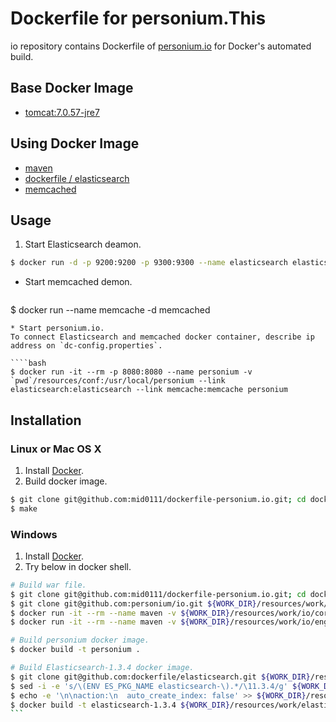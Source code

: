 Dockerfile for personium.This
=======================

io repository contains Dockerfile of [personium.io](http://personium.io/) for Docker's automated build.  

## Base Docker Image

* [tomcat:7.0.57-jre7](https://registry.hub.docker.com/u/library/tomcat/)

## Using Docker Image

* [maven](https://registry.hub.docker.com/_/maven/)
* [dockerfile / elasticsearch](https://registry.hub.docker.com/u/dockerfile/elasticsearch/)
* [memcached](https://registry.hub.docker.com/_/memcached/)

## Usage

1. Start Elasticsearch deamon.  
 
  ````bash
$ docker run -d -p 9200:9200 -p 9300:9300 --name elasticsearch elasticsearch-1.3.4
  ````
* Start memcached demon.

  ````bash
$ docker run --name memcache -d memcached
  ````
* Start personium.io.  
To connect Elasticsearch and memcached docker container, describe ip address on `dc-config.properties`.

  ````bash
$ docker run -it --rm -p 8080:8080 --name personium -v `pwd`/resources/conf:/usr/local/personium --link elasticsearch:elasticsearch --link memcache:memcache personium
  ````

## Installation

### Linux or Mac OS X

1. Install [Docker](https://www.docker.com/).
2. Build docker image.

  ```bash
$ git clone git@github.com:mid0111/dockerfile-personium.io.git; cd dockerfile-personium.io
$ make
  ```

### Windows

1. Install [Docker](https://www.docker.com/).
2. Try below in docker shell.
  ````bash
# Build war file.
$ git clone git@github.com:mid0111/dockerfile-personium.io.git; cd dockerfile-personium.io; WORK_DIR=`pwd`
$ git clone git@github.com:personium/io.git ${WORK_DIR}/resources/work/io
$ docker run -it --rm --name maven -v ${WORK_DIR}/resources/work/io/core:/usr/src/core -v  ~/.m2:/root/.m2  -w /usr/src/core maven mvn clean package
$ docker run -it --rm --name maven -v ${WORK_DIR}/resources/work/io/engine:/usr/src/engine -v ~/.m2:/root/.m2 -w /usr/src/engine maven mvn clean package

# Build personium docker image.
$ docker build -t personium .

# Build Elasticsearch-1.3.4 docker image.
$ git clone git@github.com:dockerfile/elasticsearch.git ${WORK_DIR}/resources/work/elasticsearch
$ sed -i -e 's/\(ENV ES_PKG_NAME elasticsearch-\).*/\11.3.4/g' ${WORK_DIR}/resources/work/elasticsearch/Dockerfile
$ echo -e '\n\naction:\n  auto_create_index: false' >> ${WORK_DIR}/resources/work/elasticsearch/config/elasticsearch.yml
$ docker build -t elasticsearch-1.3.4 ${WORK_DIR}/resources/work/elasticsearch
  ```
